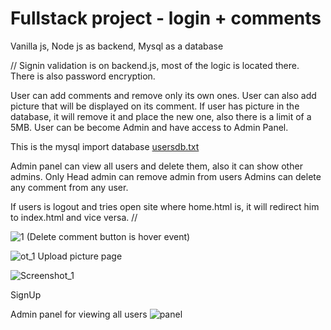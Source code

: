 # Fullstack project - login + comments

Vanilla js,
Node js as backend,
Mysql as a database

// 
Signin validation is on backend.js, most of the logic is located there.
There is also password encryption.

User can add comments and remove only its own ones.
User can also add picture that will be displayed on its comment.
If user has picture in the database, it will remove it and place the new one, also there is a limit of a 5MB.
User can be become Admin  and have access to Admin Panel.


This is the mysql import database [usersdb.txt](https://github.com/kikileeee/login-comment-with-db/files/8054305/usersdb.txt)


Admin panel can view all users and delete them, also it can show other admins.
Only Head admin can remove admin from users
Admins can delete any comment from any user.

If users is logout and tries open site where home.html is, it will redirect him to index.html and vice versa.
//



![1](https://user-images.githubusercontent.com/83477929/153724475-d058557a-40d7-4a89-974a-0a9018672e36.png)
(Delete comment button is hover event)



![ot_1](https://user-images.githubusercontent.com/83477929/153724853-0de50120-8543-469b-a067-59bf9f12aef7.png)
Upload picture page 



![Screenshot_1](https://user-images.githubusercontent.com/83477929/153724863-6a929d14-5a8c-4ce8-bd4f-e0bc04ac1235.png)

SignUp


Admin panel for viewing all users
![panel](https://user-images.githubusercontent.com/83477929/153724872-bd458d5b-1bef-42ca-9430-4dec955cace6.png)


